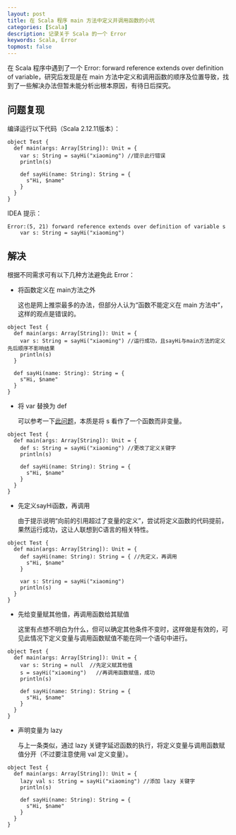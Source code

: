 ```yaml
---
layout: post
title: 在 Scala 程序 main 方法中定义并调用函数的小坑
categories: [Scala]
description: 记录关于 Scala 的一个 Error
keywords: Scala, Error
topmost: false
---
```


在 Scala 程序中遇到了一个 Error: forward reference extends over definition of variable，研究后发现是在 main 方法中定义和调用函数的顺序及位置导致，找到了一些解决办法但暂未能分析出根本原因，有待日后探究。

## 问题复现

编译运行以下代码（Scala 2.12.11版本）：

```
object Test {
  def main(args: Array[String]): Unit = {
    var s: String = sayHi("xiaoming") //提示此行错误
    println(s)

    def sayHi(name: String): String = {
      s"Hi, $name"
    }
  }
}
```

IDEA 提示：

```
Error:(5, 21) forward reference extends over definition of variable s
    var s: String = sayHi("xiaoming")
```

## 解决

根据不同需求可有以下几种方法避免此 Error：

- 将函数定义在 main方法之外

  这也是网上推崇最多的办法，但部分人认为“函数不能定义在 main 方法中”，这样的观点是错误的。

```
object Test {
  def main(args: Array[String]): Unit = {
    var s: String = sayHi("xiaoming") //运行成功，且sayHi与main方法的定义先后顺序不影响结果
    println(s)
  }

  def sayHi(name: String): String = {
    s"Hi, $name"
  }
}
```

- 将 var 替换为 def

  可以参考一下[此问题](https://stackoverflow.com/questions/45654315/forward-reference-extends-over-definition-of-value)，本质是将 s 看作了一个函数而非变量。

```
object Test {
  def main(args: Array[String]): Unit = {
    def s: String = sayHi("xiaoming") //更改了定义关键字
    println(s)

    def sayHi(name: String): String = {
      s"Hi, $name"
    }
  }
}
```

- 先定义sayHi函数，再调用

  由于提示说明“向前的引用超过了变量的定义”，尝试将定义函数的代码提前，果然运行成功，这让人联想到C语言的相关特性。

```
object Test {
  def main(args: Array[String]): Unit = {
    def sayHi(name: String): String = { //先定义，再调用
      s"Hi, $name"
    }

    var s: String = sayHi("xiaoming")
    println(s)
  }
}
```

- 先给变量赋其他值，再调用函数给其赋值

  这里有点想不明白为什么，但可以确定其他条件不变时，这样做是有效的，可见此情况下定义变量与调用函数赋值不能在同一个语句中进行。

```
object Test {
  def main(args: Array[String]): Unit = {
    var s: String = null  //先定义赋其他值
    s = sayHi("xiaoming")   //再调用函数赋值，成功
    println(s)

    def sayHi(name: String): String = {
      s"Hi, $name"
    }
  }
}
```

- 声明变量为 lazy

  与上一条类似，通过 lazy 关键字延迟函数的执行，将定义变量与调用函数赋值分开（不过要注意使用 val 定义变量）。

```
object Test {
  def main(args: Array[String]): Unit = {
    lazy val s: String = sayHi("xiaoming") //添加 lazy 关键字
    println(s)

    def sayHi(name: String): String = {
      s"Hi, $name"
    }
  }
}
```
